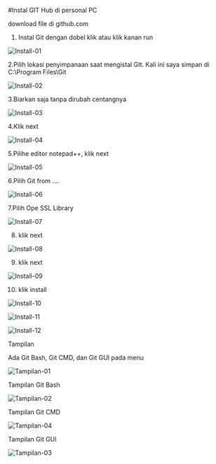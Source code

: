 
#Instal GIT Hub di personal PC

download file di github.com

1. Instal Git dengan dobel klik atau klik kanan run

![Install-01](https://user-images.githubusercontent.com/11712624/54228566-00c4ee00-4535-11e9-9386-f60ca9f7eaa8.png)

2.Pilih lokasi penyimpanaan saat mengistal GIt. Kali ini saya simpan di C:\Program Files\Git

![Install-02](https://user-images.githubusercontent.com/11712624/54228655-31a52300-4535-11e9-9971-f055266e343d.png)

3.Biarkan saja tanpa dirubah centangnya

![Install-03](https://user-images.githubusercontent.com/11712624/54228772-70d37400-4535-11e9-8032-a0dd6303c316.png)


4.Klik next

![Install-04](https://user-images.githubusercontent.com/11712624/54228822-93658d00-4535-11e9-9e0a-b519ad848c18.png)


5.Pilihe editor notepad++, klik next

![Install-05](https://user-images.githubusercontent.com/11712624/54228910-bf810e00-4535-11e9-8116-4900fe0b679d.png)


6.Pilih Git from ….

![Install-06](https://user-images.githubusercontent.com/11712624/54228987-eb9c8f00-4535-11e9-9cdb-0c604b7e7c03.png)


7.Pilih Ope SSL Library

![Install-07](https://user-images.githubusercontent.com/11712624/54229043-0cfd7b00-4536-11e9-975c-3821526effec.png)

8. klik next

![Install-08](https://user-images.githubusercontent.com/11712624/54229150-3e764680-4536-11e9-8c93-35486c154e48.png)


9. klik next

![Install-09](https://user-images.githubusercontent.com/11712624/54229167-4930db80-4536-11e9-937d-68c36e33344f.png)


10. klik install 

![Install-10](https://user-images.githubusercontent.com/11712624/54229188-5c43ab80-4536-11e9-8097-e747d90600ef.png)

![Install-11](https://user-images.githubusercontent.com/11712624/54229302-9319c180-4536-11e9-99e3-78ec668bd4a8.png)

![Install-12](https://user-images.githubusercontent.com/11712624/54229327-a036b080-4536-11e9-89d6-79c2f9c04403.png)


Tampilan

Ada Git Bash, Git CMD, dan Git GUI pada menu

![Tampilan-01](https://user-images.githubusercontent.com/11712624/54229416-cb210480-4536-11e9-990e-3c7bef6d19e8.png)


Tampilan Git Bash

![Tampilan-02](https://user-images.githubusercontent.com/11712624/54229508-fefc2a00-4536-11e9-8587-c90fdd883c27.png)

Tampilan Git CMD

![Tampilan-04](https://user-images.githubusercontent.com/11712624/54229563-1a673500-4537-11e9-9310-07c7e8763637.png)

Tampilan Git GUI

![Tampilan-03](https://user-images.githubusercontent.com/11712624/54229594-294de780-4537-11e9-8740-4ef2ca8eb1d7.png)
